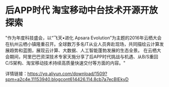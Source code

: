 # 后APP时代 淘宝移动中台技术开源开放探索
"作为年度科技盛会，以“飞天•进化 Apsara Evolution”为主题的2016年云栖大会在杭州云栖小镇隆重召开。全球数万多名IT从业人员奔赴现场，共同描绘云计算发展趋势和蓝图，展现云计算、大数据、人工智能蓬勃发展的生态全景。
在云栖大会期间，阿里巴巴资深技术专家天施分享了后APP时代挑战与机遇、从B/S重回C/S架构、淘宝移动技术持续高质量快速交付等方面的内容。"

详情链接：https://yq.aliyun.com/download/1509?spm=a2c4e.11153940.blogcont614426.114.8cb7a7ecBIEkyD
